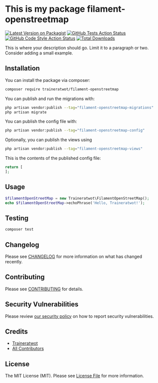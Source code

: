 # This is my package filament-openstreetmap

[![Latest Version on Packagist](https://img.shields.io/packagist/v/traineratwot/filament-openstreetmap.svg?style=flat-square)](https://packagist.org/packages/traineratwot/filament-openstreetmap)
[![GitHub Tests Action Status](https://img.shields.io/github/actions/workflow/status/traineratwot/filament-openstreetmap/run-tests.yml?branch=main&label=tests&style=flat-square)](https://github.com/traineratwot/filament-openstreetmap/actions?query=workflow%3Arun-tests+branch%3Amain)
[![GitHub Code Style Action Status](https://img.shields.io/github/actions/workflow/status/traineratwot/filament-openstreetmap/fix-php-code-style-issues.yml?branch=main&label=code%20style&style=flat-square)](https://github.com/traineratwot/filament-openstreetmap/actions?query=workflow%3A"Fix+PHP+code+style+issues"+branch%3Amain)
[![Total Downloads](https://img.shields.io/packagist/dt/traineratwot/filament-openstreetmap.svg?style=flat-square)](https://packagist.org/packages/traineratwot/filament-openstreetmap)



This is where your description should go. Limit it to a paragraph or two. Consider adding a small example.

## Installation

You can install the package via composer:

```bash
composer require traineratwot/filament-openstreetmap
```

You can publish and run the migrations with:

```bash
php artisan vendor:publish --tag="filament-openstreetmap-migrations"
php artisan migrate
```

You can publish the config file with:

```bash
php artisan vendor:publish --tag="filament-openstreetmap-config"
```

Optionally, you can publish the views using

```bash
php artisan vendor:publish --tag="filament-openstreetmap-views"
```

This is the contents of the published config file:

```php
return [
];
```

## Usage

```php
$filamentOpenStreetMap = new Traineratwot\FilamentOpenStreetMap();
echo $filamentOpenStreetMap->echoPhrase('Hello, Traineratwot!');
```

## Testing

```bash
composer test
```

## Changelog

Please see [CHANGELOG](CHANGELOG.md) for more information on what has changed recently.

## Contributing

Please see [CONTRIBUTING](.github/CONTRIBUTING.md) for details.

## Security Vulnerabilities

Please review [our security policy](../../security/policy) on how to report security vulnerabilities.

## Credits

- [Traineratwot](https://github.com/Traineratwot)
- [All Contributors](../../contributors)

## License

The MIT License (MIT). Please see [License File](LICENSE.md) for more information.
